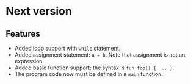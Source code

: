 # Next version

## Features

- Added loop support with `while` statement.
- Added assignment statement: `a = b`. Note that assignment is
  not an expression.
- Added basic function support: the syntax is `fun foo() { ... }`.
- The program code now must be defined in a `main` function.
